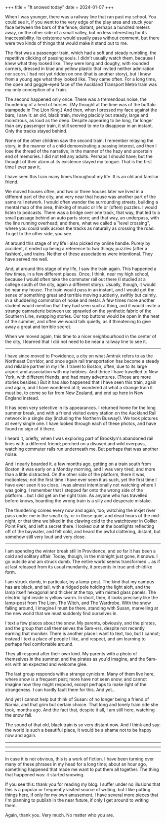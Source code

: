 +++
title = "It snowed today"
date = 2024-01-07
+++

When I was younger, there was a railway line that ran past my school.<!-- more --> You could see it, if you went to the very edge of the play area and stuck your face between the bars of the fence; distant, perhaps a hundred meters away, on the other side of a small valley, but no less interesting for its inaccessibility. Its existence would usually pass without comment, but there were two kinds of things that would make it stand out to me.

The first was a passenger train, which had a soft and steady rumbling, the repetitive clicking of passing souls. I didn't usually watch them, because I knew what they looked like. They were long and doughy, with rounded corners, dressed in blue and yellow plastic that invited neither admiration nor scorn. I had not yet ridden on one (that is another story), but I knew from a young age what they looked like. They came often. For a long time, the open and goggle-eyed face of the Auckland Transport Metro train was my only conception of a Train.

The second happened only once. There was a tremendous noise, the thundering of a herd of horses. (My thought at the time was of the buffalo stampede in The Lion King.) And then, when I pressed my face against the bars, I saw it: an old, black train, moving placidly but steady, large and monstrous, as loud as the deep. Despite appearing to be long, far longer than any passenger train, it still seemed to me to disappear in an instant. Only the tracks stayed behind.

None of the other children saw the second train. I remember relaying the story, in the manner of a child demonstrating a passing interest, and then I lose the thread of the narrative, in the manner of the hazy and uncertain end of memories. I did not tell any adults. Perhaps I should have; but the thought of their alarm at its existence stayed my tongue. That is the first time I ever saw it.

I have seen this train many times throughout my life. It is an old and familiar friend.

We moved houses often, and two or three houses later we lived in a different part of the city, and very near that house was another part of the same rail network. I would often wander the surrounding streets, building a mental map of the area, thinking of music or life or (often) puzzles. I would listen to podcasts. There was a bridge over one track, that way, that led to a small passage behind an auto parts store; and that way, an underpass, with the line running overhead; and there, what we called a "level crossing", where you could walk across the tracks as naturally as crossing the road. To get to the other side, you see.

At around this stage of my life I also picked my online handle. Purely by accident, it ended up being a reference to two things; puzzles (after a fashion), and trains. Neither of these associations were intentional. They have served me well.

And, at around this stage of my life, I saw the train again. This happened a few times, in a few different places. Once, I think, near my high school, because I would often take the commuter rail out there (I studied at a college south of the city, again a different story). Usually, though, it would be near my house. The train would pass in an instant, and I would get the sense of something great and terrible moving suddenly, swiftly but calmly, in a shuddering commotion of noise and metal. A few times more another student would mention that they had seen such a thing, and it would invite a strange camraderie between us: sprawled on the synthetic fabric of the Southern Line, swapping stories. Our top buttons would be open in the heat of the summer, and often we would talk quietly, as if threatening to give away a great and terrible secret.

When we moved again, this time to a nicer neighbourhood in the center of the city, I learned that I did not need to be near a railway line to see it.

***

I have since moved to Providence, a city on what Amtrak refers to as the Northeast Corridor, and once again rail transportation has become a steady and reliable partner in my life. I travel to Boston, often, due to its large airport and association with my hobbies. And thrice I have travelled to New York, with different friends, and had many adventures. (Those are more stories besides.) But it has also happened that I have seen this train, again and again, and I have wondered at it; wondered at what a strange train it must be, to come so far from New Zealand, and end up here in New England instead.

It has been very selective in its appearances. I returned home for the long summer break, and with a friend visited every station on the Auckland Rail network in a single day (including the Northern Busway!). We took pictures at every single one. I have looked through each of these photos, and have found no sign of it there.

I heard it, briefly, when I was exploring part of Brooklyn's abandoned rail lines with a different friend; perched on a disused and wild overpass, watching commuter rails run underneath me. But perhaps that was another noise.

And I nearly boarded it, a few months ago, getting on a train south from Boston: it was early on a Monday morning, and I was very tired, and more than a little distracted. On the other side of the platform, there it was, motionless; not the first time I have ever seen it as such, yet the first time I have ever seen it so close. I was almost intentionally not watching where I was going. I remember that I stepped far onto the wrong side of the platform... but I did get on the right train. As anyone who has travelled before knows, boarding the wrong train is a silly and desperate mistake.

The thundering comes every now and again, too; watching the inkjet river pass under me in the small city, or in those quiet and dead hours of the mid-night, or that time we biked in the clawing cold to the watchtower in Collier Point Park, and left a secret there. I looked out at the boatlights reflecting off of the baywater, and felt cold, and heard the awful clattering, distant, but somehow still very loud and very close.

***

I am spending the winter break still in Providence, and so far it has been a cold and solitary affair. Today, though, in the midnight just gone, it snows. I go outside and am struck dumb. The entire world seems transformed... as if at last released from its usual mundanity, it presents in true and childlike form.

I am struck dumb, in particular, by a lamp-post. The kind that my campus has are black, and tall, with a ridged pole holding the light aloft, and the lamp itself hexagonal and thicker at the top, with misted glass panels. The electric light inside is yellow-warm. In short, then, it looks precisely like the lamp-post from The Lion, The Witch, and The Wardrobe. With the snow falling around, I imagine I must be there, standing with Susan, marvelling at the new world that we must suddenly find ourselves in.

I text a few places about the snow. My parents, obviously, and the pirates, and the group that call themselves the 5am-ers, despite not recently earning that moniker. There is another place I want to text, too, but I cannot; instead I text a place of people I like, and respect, and am learning to perhaps feel comfortable around.

They all respond after their own kind. My parents with a photo of themselves in the summer, and the pirates as you'd imagine, and the 5am-ers with an expected and welcome glee.

The last group responds with a strange cynicism. Many of them live here, where snow is a frequent pest; more have not seen snow, and cannot imagine how they might respond, except perhaps to make light of the strangeness. I can hardly fault them for this. And yet...

And yet I cannot help but think of Susan: of no longer being a friend of Narnia, and that grim but certain choice. That long and lonely train ride she took, months ago. And the fact that, despite it all, I am still here, watching the snow fall. 

The sound of that old, black train is so very distant now. And I think and say: the world is such a beautiful place, it would be a shame not to be happy now and again.

***

***

***

In case it is not obvious, this is a work of fiction. I have been turning over many of these phrases in my head for a long time; about an hour ago, something happened that made me want to put them all together. The thing that happened was: it started snowing.

If you see this: thank you for reading my blog. I suffer under no illusions that this is a popular or frequently visited source of writing, but I like putting things here, if only for my own amusement. I have several more pieces that I'm planning to publish in the near future, if only I get around to writing them. 

Again, thank you. Very much. No matter who you are.
